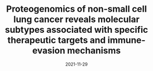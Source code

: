 ---
link: https://doi.org/10.1038/s43018-021-00259-9
journal: Nat Cancer
title: "Proteogenomics of non-small cell lung cancer reveals molecular subtypes associated with specific therapeutic targets and immune-evasion mechanisms"
date: 2021-11-29
authors: Lehtiö, J., Arslan, T., Siavelis, I., Pan, Y., Socciarelli, F., Berkovska, O., Umer, H.M., Mermelekas, G., Pirmoradian, M., Jönsson, M., Brunnström, H., Brustugun, O.T., Purohit, K.P., Cunningham, R., Asl, H.F., Isaksson, S., Arbajian, E., Aine, M., Karlsson, A., Kotevska, M., Hansen, C.G., Haakensen, V.D., Helland, Å., Tamborero, D., Johansson, H.J., Branca, R.M., Planck, M., Staaf, J., Orre, L.M.
---